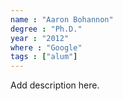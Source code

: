 ```yaml
---
name : "Aaron Bohannon"
degree : "Ph.D."
year : "2012"
where : "Google"
tags : ["alum"]
---
```

Add description here.

